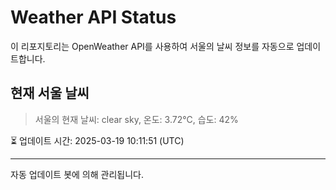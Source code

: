
# Weather API Status

이 리포지토리는 OpenWeather API를 사용하여 서울의 날씨 정보를 자동으로 업데이트합니다.

## 현재 서울 날씨
> 서울의 현재 날씨: clear sky, 온도: 3.72°C, 습도: 42%

⏳ 업데이트 시간: 2025-03-19 10:11:51 (UTC)

---
자동 업데이트 봇에 의해 관리됩니다.

